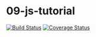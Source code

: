 # 09-js-tutorial
[![Build Status](https://img.shields.io/circleci/build/gh/Stevenkhalife/09-js-tutorial/feat-travis-coveralls-heroku.svg?style=flat-square&token=3d80de6798c89349f7252a0fc36da9b208b5badb)](https://circleci.com/gh/Stevenkhalife/09-js-tutorial/tree/feat-travis-coveralls-heroku)
[![Coverage Status](https://img.shields.io/codecov/c/gh/stevenkhalife/09-js-tutorial/fbranch/feat-travis-coveralls-heroku?style=flat-square&token=P42TIACY23)](https://codecov.io/gh/Stevenkhalife/09-js-tutorial/branch/feat-travis-coveralls-heroku)

